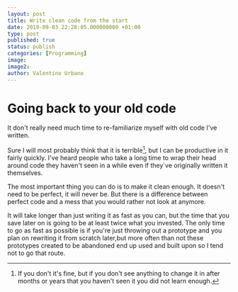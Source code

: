 ```yaml
---
layout: post
title: Write clean code from the start
date: 2019-09-03 22:28:05.000000000 +01:00
type: post
published: true
status: publish
categories: [Programming]
image:
image2:
author: Valentino Urbano
---
```

# Going back to your old code

It don't really need much time to re-familiarize myself with old code I've written.

Sure I will most probably think that it is terrible[^1], but I can be productive in it fairly quickly. I've heard people who take a long time to wrap their head around code they haven't seen in a while even if they`ve originally written it themselves.

The most important thing you can do is to make it clean enough. It doesn't need to be perfect, it will never be. But there is a difference between perfect code and a mess that you would rather not look at anymore.

It will take longer than just writing it as fast as you can, but the time that you save later on is going to be at least twice what you invested. The only time to go as fast as possible is if you're just throwing out a prototype and you plan on rewriting it from scratch later,but more often than not these prototypes created to be abandoned end up used and built upon so I tend not to go that route.

[^1]: If you don't it's fine, but if you don't see anything to change it in after months or years that you haven't seen it you did not learn enough.